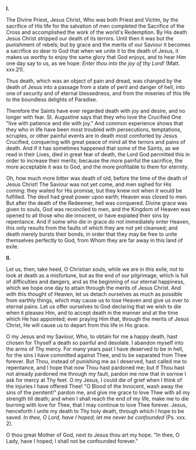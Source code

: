 
**I\.**

The Divine Priest, Jesus Christ, Who was both Priest and Victim, by the sacrifice of His life for the salvation of men completed the Sacrifice of the Cross and accomplished the work of the world\'s Redemption. By His death Jesus Christ stripped our death of its terrors. Until then it was but the punishment of rebels; but by grace and the merits of our Saviour it becomes a sacrifice so dear to God that when we unite it to the death of Jesus, it makes us worthy to enjoy the same glory that God enjoys, and to hear Him one day say to us, as we hope: *Enter thou into the joy of thy Lord!* (Matt. xxv.21).

Thus death, which was an object of pain and dread, was changed by the death of Jesus into a passage from a state of peril and danger of hell, into one of security and of eternal blessedness, and from the miseries of this life to the boundless delights of Paradise.

Therefore the Saints have ever regarded death with joy and desire, and no longer with fear. St. Augustine says that they who love the Crucified One \"live with patience and die with joy.\" And common experience shows that they who in life have been most troubled with persecutions, temptations, scruples, or other painful events are in death most comforted by Jesus Crucified, conquering with great peace of mind all the terrors and pains of death. And if it has sometimes happened that some of the Saints, as we read in their Lives, died in great fear of death, the Lord God permitted this in order to increase their merits; because the more painful the sacrifice, the more acceptable it was to God, and the more profitable to them for eternity.

Oh, how much more bitter was death of old, before the time of the death of Jesus Christ! The Saviour was not yet come, and men sighed for His coming: they waited for His promise, but they knew not when it would be fulfilled. The devil had great power upon earth; Heaven was closed to men. But after the death of the Redeemer, hell was conquered. Divine grace was given to souls, God was reconciled to men, and the Kingdom of Heaven was opened to all those who die innocent, or have expiated their sins by repentance. And if some who die in grace do not immediately enter Heaven, this only results from the faults of which they are not yet cleansed; and death merely bursts their bonds, in order that they may be free to unite themselves perfectly to God, from Whom they are far away in this land of exile.

**II\.**

Let us, then, take heed, O Christian souls, while we are in this exile, not to look at death as a misfortune, but as the end of our pilgrimage, which is full of difficulties and dangers, and as the beginning of our eternal happiness, which we hope one day to attain through the merits of Jesus Christ. And with this thought of Heaven, let us detach ourselves as much as possible from earthly things, which may cause us to lose Heaven and give us over to eternal pains. Let us offer ourselves to God declaring that we wish to die when it pleases Him, and to accept death in the manner and at the time which He has appointed; ever praying Him that, through the merits of Jesus Christ, He will cause us to depart from this life in His grace.

O my Jesus and my Saviour, Who, to obtain for me a happy death, hast chosen for Thyself a death so painful and desolate. I abandon myself into the arms of Thy mercy. For many years past I have deserved to be in hell, for the sins I have committed against Thee, and to be separated from Thee forever. But Thou, instead of punishing me as I deserved, hast called me to repentance, and I hope that now Thou hast pardoned me; but if Thou hast not already pardoned me through my fault, pardon me now that in sorrow I ask for mercy at Thy feet. O my Jesus, I could die of grief when I think of the injuries I have offered Thee! \"O Blood of the Innocent, wash away the sins of the penitent!\" pardon me, and give me grace to love Thee with all my strength till death; and when I shall reach the end of my life, make me to die burning with love for Thee, that I may continue to love Thee forever. Jesus, henceforth I unite my death to Thy holy death, through which I hope to be saved. *In thee, O Lord, have I hoped; let me never be confounded* (Ps. xxx. 2).

O thou great Mother of God, next to Jesus thou art my hope. \"In thee, O Lady, have I hoped; I shall not be confounded forever.\"

